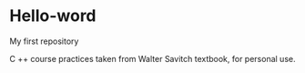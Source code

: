 # Hello-word
My first repository

C ++ course practices taken from Walter Savitch textbook, for personal use.  


